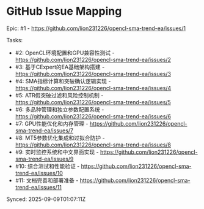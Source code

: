 # GitHub Issue Mapping

Epic: #1 - https://github.com/lion231226/opencl-sma-trend-ea/issues/1

Tasks:
- #2: OpenCL环境配置和GPU兼容性测试 - https://github.com/lion231226/opencl-sma-trend-ea/issues/2
- #3: 基于CExpert的EA基础架构搭建 - https://github.com/lion231226/opencl-sma-trend-ea/issues/3
- #4: SMA指标计算和突破确认逻辑实现 - https://github.com/lion231226/opencl-sma-trend-ea/issues/4
- #5: ATR假突破过滤和风险控制机制 - https://github.com/lion231226/opencl-sma-trend-ea/issues/5
- #6: 多品种管理和独立参数配置系统 - https://github.com/lion231226/opencl-sma-trend-ea/issues/6
- #7: GPU性能优化和内存管理 - https://github.com/lion231226/opencl-sma-trend-ea/issues/7
- #8: MT5参数优化集成和过拟合防护 - https://github.com/lion231226/opencl-sma-trend-ea/issues/8
- #9: 实时监控系统和中文界面实现 - https://github.com/lion231226/opencl-sma-trend-ea/issues/9
- #10: 综合测试和性能验证 - https://github.com/lion231226/opencl-sma-trend-ea/issues/10
- #11: 文档完善和部署准备 - https://github.com/lion231226/opencl-sma-trend-ea/issues/11

Synced: 2025-09-09T01:07:11Z
